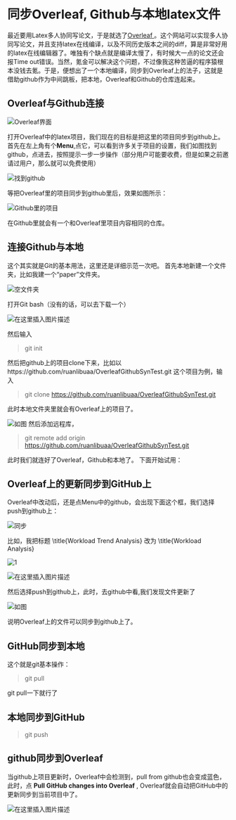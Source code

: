 # 同步Overleaf, Github与本地latex文件

最近要用Latex多人协同写论文，于是就选了[Overleaf ](https://www.overleaf.com?r=d0e1bbd0&rm=d&rs=b)。这个网站可以实现多人协同写论文，并且支持latex在线编译，以及不同历史版本之间的diff，算是非常好用的latex在线编辑器了。唯独有个缺点就是编译太慢了，有时候大一点的论文还会报Time out错误。当然，氪金可以解决这个问题，不过像我这种苦逼的程序猿根本没钱去氪。于是，便想出了一个本地编译，同步到Overleaf上的法子，这就是借助github作为中间跳板，把本地，Overleaf和Github的仓库连起来。

## Overleaf与Github连接


![Overleaf界面](https://github.com/xurongxiang/Overleaf_to_GitHub/blob/master/fig/1.png)

打开Overleaf中的latex项目，我们现在的目标是把这里的项目同步到github上。
首先在左上角有个**Menu**,点它，可以看到许多关于项目的设置，我们如图找到github，点进去，按照提示一步一步操作（部分用户可能要收费，但是如果之前邀请过用户，那么就可以免费使用）


![找到github](https://github.com/xurongxiang/Overleaf_to_GitHub/blob/master/fig/2.png)


等把Overleaf里的项目同步到github里后，效果如图所示：



![Github里的项目](https://github.com/xurongxiang/Overleaf_to_GitHub/blob/master/fig/3.png)


在Github里就会有一个和Overleaf里项目内容相同的仓库。

## 连接Github与本地
这个其实就是Git的基本用法，这里还是详细示范一次吧。
首先本地新建一个文件夹，比如我建一个“paper”文件夹。


![空文件夹](https://github.com/xurongxiang/Overleaf_to_GitHub/blob/master/fig/4.png)


打开Git bash（没有的话，可以去下载一个）


![在这里插入图片描述](https://github.com/xurongxiang/Overleaf_to_GitHub/blob/master/fig/11.png)

然后输入

> git init

然后把github上的项目clone下来，比如以https://github.com/ruanlibuaa/OverleafGithubSynTest.git
这个项目为例，输入
>git clone https://github.com/ruanlibuaa/OverleafGithubSynTest.git

此时本地文件夹里就会有Overleaf上的项目了。


![如图](https://github.com/xurongxiang/Overleaf_to_GitHub/blob/master/fig/5.png)
 然后添加远程库，

>  git remote add origin https://github.com/ruanlibuaa/OverleafGithubSynTest.git


此时我们就连好了Overleaf，Github和本地了。
下面开始试用：
## Overleaf上的更新同步到GitHub上
Overleaf中改动后，还是点Menu中的github，会出现下面这个框，我们选择push到github上：

![同步](https://github.com/xurongxiang/Overleaf_to_GitHub/blob/master/fig/7.png)

比如，我把标题 \title{Workload Trend Analysis} 改为 \title{Workload Analysis}


![1](https://github.com/xurongxiang/Overleaf_to_GitHub/blob/master/fig/6.png)

![在这里插入图片描述](https://github.com/xurongxiang/Overleaf_to_GitHub/blob/master/fig/8.png)


然后选择push到github上，此时，去github中看,我们发现文件更新了


![如图](https://github.com/xurongxiang/Overleaf_to_GitHub/blob/master/fig/9.png)

说明Overleaf上的文件可以同步到github上了。

## GitHub同步到本地
这个就是git基本操作：
>git pull

git pull一下就行了

## 本地同步到GitHub
>git push
## github同步到Overleaf
当github上项目更新时，Overleaf中会检测到，pull from github也会变成蓝色，此时，点 **Pull GitHub changes into Overleaf** , Overleaf就会自动把GitHub中的更新同步到当前项目中了。

![在这里插入图片描述](https://github.com/xurongxiang/Overleaf_to_GitHub/blob/master/fig/10.png)


